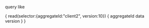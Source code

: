 query like

{
  read(selector:{aggregateId:"client2", version:10}) {
    aggregateId
    data
    version
  }
}
